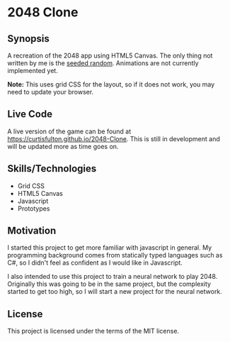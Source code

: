 # 2048 Clone

## Synopsis

A recreation of the 2048 app using HTML5 Canvas. The only thing not written by me is the [seeded random](https://github.com/davidbau/seedrandom). Animations are not currently implemented yet. 

**Note:** This uses grid CSS for the layout, so if it does not work, you may need to update your browser.

## Live Code

A live version of the game can be found at https://curtisfulton.github.io/2048-Clone. This is still in development and will be updated more as time goes on.

## Skills/Technologies

- Grid CSS
- HTML5 Canvas
- Javascript
- Prototypes

## Motivation

I started this project to get more familiar with javascript in general. My programming background comes from statically typed languages such as C#, so I didn't feel as confident as I would like in Javascript. 

I also intended to use this project to train a neural network to play 2048. Originally this was going to be in the same project, but the complexity started to get too high, so I will start a new project for the neural network.

## License

This project is licensed under the terms of the MIT license.